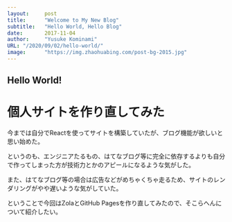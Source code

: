 ```yaml
---
layout:     post 
title:      "Welcome to My New Blog"
subtitle:   "Hello World, Hello Blog"
date:       2017-11-04
author:     "Yusuke Kominami"
URL: "/2020/09/02/hello-world/"
image:      "https://img.zhaohuabing.com/post-bg-2015.jpg"
---
```



## Hello World!


# 個人サイトを作り直してみた

今までは自分でReactを使ってサイトを構築していたが、ブログ機能が欲しいと思い始めた。

というのも、エンジニアたるもの、はてなブログ等に完全に依存するよりも自分で作ってしまった方が技術力とかのアピールになるような気がした。

また、はてなブログ等の場合は広告などがめちゃくちゃ走るため、サイトのレンダリングがやや遅いような気がしていた。

ということで今回はZolaとGitHub Pagesを作り直してみたので、そこらへんについて紹介したい。
